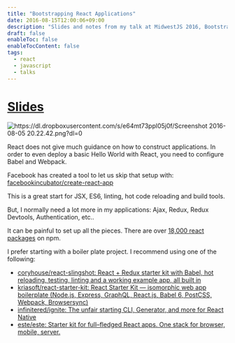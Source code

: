 ```yaml
---
title: "Bootstrapping React Applications"
date: 2016-08-15T12:00:06+09:00
description: "Slides and notes from my talk at MidwestJS 2016, Bootstrapping React Applications - where I discuss how to start a new project without getting bogged down in analysis paralysis"
draft: false
enableToc: false
enableTocContent: false
tags:
  - react
  - javascript
  - talks
---
```


# [Slides](https://raw.githubusercontent.com/ignu/2016/master/bootstrapping-react-applications/slides.pdf)


![https://dl.dropboxusercontent.com/s/e64mt73ppl05j0f/Screenshot 2016-08-05 20.22.42.png?dl=0](https://dl.dropboxusercontent.com/s/e64mt73ppl05j0f/Screenshot%202016-08-05%2020.22.42.png?dl=0)

React does not give much guidance on how to construct applications. In order to even deploy a basic Hello World with React, you need to configure Babel and Webpack.

Facebook has created a tool to let us skip that setup with: [facebookincubator/create-react-app](https://github.com/facebookincubator/create-react-app)

This is a great start for JSX, ES6, linting, hot code reloading and build tools.

But, I normally need a lot more in my applications: Ajax, Redux, Redux Devtools, Authentication, etc..

It can be painful to set up all the pieces. There are over [18,000 react packages](https://www.npmjs.com/search?q=react) on npm.

I prefer starting with a boiler plate project. I recommend using one of the following:

* [coryhouse/react-slingshot: React + Redux starter kit with Babel, hot reloading, testing, linting and a working example app, all built in](https://github.com/coryhouse/react-slingshot)
* [kriasoft/react-starter-kit: React Starter Kit — isomorphic web app boilerplate (Node.js, Express, GraphQL, React.js, Babel 6, PostCSS, Webpack, Browsersync)](https://github.com/kriasoft/react-starter-kit)
* [infinitered/ignite: The unfair starting CLI, Generator, and more for React Native](https://github.com/infinitered/ignite)
* [este/este: Starter kit for full–fledged React apps. One stack for browser, mobile, server.](https://github.com/este/este)

